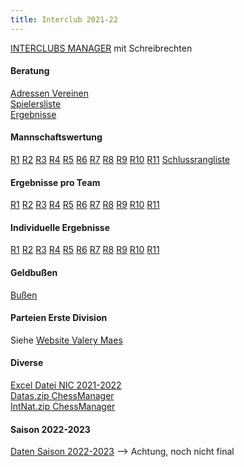 ```yaml
---
title: Interclub 2021-22
---
```




[INTERCLUBS MANAGER](https://www.frbe-kbsb.be/sites/manager/GestionCOMMON/GestionLogin.php) mit Schreibrechten

#### Beratung

[Adressen Vereinen](https://www.frbe-kbsb.be/sites/manager/ICN/Inscriptions.php)  
[Spielersliste](https://www.frbe-kbsb.be/sites/manager/ICN/LstFrc.php)  
[Ergebnisse](https://www.frbe-kbsb.be/sites/manager/ICN/Result.php)

#### Mannschaftswertung

[R1](https://www.frbe-kbsb.be/sites/manager/ICN/21-22/klas01.pdf) 
[R2](https://www.frbe-kbsb.be/sites/manager/ICN/21-22/klas02.pdf) 
[R3](https://www.frbe-kbsb.be/sites/manager/ICN/21-22/klas03.pdf) 
[R4](https://www.frbe-kbsb.be/sites/manager/ICN/21-22/klas04.pdf) 
[R5](https://www.frbe-kbsb.be/sites/manager/ICN/21-22/klas05.pdf) 
[R6](https://www.frbe-kbsb.be/sites/manager/ICN/21-22/klas06.pdf) 
[R7](https://www.frbe-kbsb.be/sites/manager/ICN/21-22/klas07.pdf) 
[R8](https://www.frbe-kbsb.be/sites/manager/ICN/21-22/klas08.pdf) 
[R9](https://www.frbe-kbsb.be/sites/manager/ICN/21-22/klas09.pdf) 
[R10](https://www.frbe-kbsb.be/sites/manager/ICN/21-22/klas10.pdf) 
[R11](https://www.frbe-kbsb.be/sites/manager/ICN/21-22/klas11.pdf)
[Schlussrangliste](https://www.frbe-kbsb.be/sites/manager/ICN/21-22/klas.pdf)

#### Ergebnisse pro Team

[R1](https://www.frbe-kbsb.be/sites/manager/ICN/21-22/ploeg01.pdf) 
[R2](https://www.frbe-kbsb.be/sites/manager/ICN/21-22/ploeg02.pdf) 
[R3](https://www.frbe-kbsb.be/sites/manager/ICN/21-22/ploeg03.pdf) 
[R4](https://www.frbe-kbsb.be/sites/manager/ICN/21-22/ploeg04.pdf) 
[R5](https://www.frbe-kbsb.be/sites/manager/ICN/21-22/ploeg05.pdf) 
[R6](https://www.frbe-kbsb.be/sites/manager/ICN/21-22/ploeg06.pdf) 
[R7](https://www.frbe-kbsb.be/sites/manager/ICN/21-22/ploeg07.pdf) 
[R8](https://www.frbe-kbsb.be/sites/manager/ICN/21-22/ploeg08.pdf) 
[R9](https://www.frbe-kbsb.be/sites/manager/ICN/21-22/ploeg09.pdf) 
[R10](https://www.frbe-kbsb.be/sites/manager/ICN/21-22/ploeg10.pdf) 
[R11](https://www.frbe-kbsb.be/sites/manager/ICN/21-22/ploeg11.pdf)

#### Individuelle Ergebnisse

[R1](https://www.frbe-kbsb.be/sites/manager/ICN/21-22/ind01.pdf) 
[R2](https://www.frbe-kbsb.be/sites/manager/ICN/21-22/ind02.pdf) 
[R3](https://www.frbe-kbsb.be/sites/manager/ICN/21-22/ind03.pdf) 
[R4](https://www.frbe-kbsb.be/sites/manager/ICN/21-22/ind04.pdf) 
[R5](https://www.frbe-kbsb.be/sites/manager/ICN/21-22/ind05.pdf) 
[R6](https://www.frbe-kbsb.be/sites/manager/ICN/21-22/ind06.pdf) 
[R7](https://www.frbe-kbsb.be/sites/manager/ICN/21-22/ind07.pdf) 
[R8](https://www.frbe-kbsb.be/sites/manager/ICN/21-22/ind08.pdf) 
[R9](https://www.frbe-kbsb.be/sites/manager/ICN/21-22/ind09.pdf) 
[R10](https://www.frbe-kbsb.be/sites/manager/ICN/21-22/ind10.pdf) 
[R11](https://www.frbe-kbsb.be/sites/manager/ICN/21-22/ind11.pdf)

#### Geldbußen

[Bußen](https://www.frbe-kbsb.be/sites/manager/ICN/21-22/boetes.html) 

#### Parteien Erste Division

Siehe [Website Valery Maes](http://users.telenet.be/vmaes/interclub/)

#### Diverse

[Excel Datei NIC 2021-2022](https://www.frbe-kbsb.be/sites/manager/ICN/21-22/NationaalInterclub2021-2022_Uitslagen.xlsm)<br>
[Datas.zip ChessManager](https://www.frbe-kbsb.be/sites/manager/ICN/21-22/Datas.zip)<br>
[IntNat.zip ChessManager](https://www.frbe-kbsb.be/sites/manager/ICN/21-22/IntNat.zip)

#### Saison 2022-2023

[Daten Saison 2022-2023](https://www.frbe-kbsb.be/sites/manager/ICN/21-22/Data_NIC_2022_2023.xlsx) --> Achtung, noch nicht final
